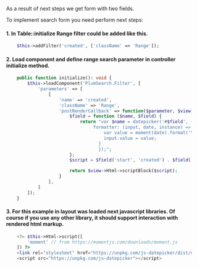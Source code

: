 As a result of next steps we get form with two fields.

To implement search form you need perform next steps:

#### 1. In Table::initialize Range filter could be added like this.
```php
	$this->addFilter('created', ['className' => 'Range']);
```

#### 2. Load component and define range search parameter in controller initialize method.

```php
    public function initialize(): void {
        $this->loadComponent('PlumSearch.Filter', [
            'parameters' => [
				[
					'name' => 'created',
					'className' => 'Range',
					'postRenderCallback' => function($parameter, $view) {
						$field = function ($name, $field) {
							return "var $name = datepicker('#$field', { id: 1,
								 formatter: (input, date, instance) => {
									 var value = moment(date).format('YYYY-MM-DD');
									 input.value = value;
								   }
								   });";
						};
						$script = $field('start', 'created') . $field('end', 'created-to');

						return $view->Html->scriptBlock($script);
					}
				],
            ]
        ]);
	}
```

#### 3. For this example in layout was loaded next javascript libraries. Of course if you use any other library, it should support interaction with rendered html markup.

```php
    <?= $this->Html->script([
		'moment' // from https://momentjs.com/downloads/moment.js
	]) ?>
    <link rel="stylesheet" href="https://unpkg.com/js-datepicker/dist/datepicker.min.css">
    <script src="https://unpkg.com/js-datepicker"></script>

```
